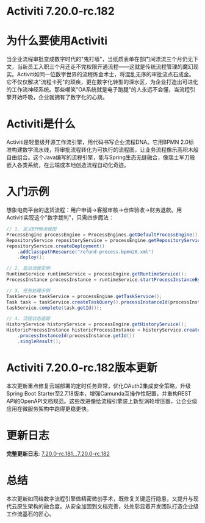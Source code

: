 # Activiti 7.20.0-rc.182
# 为什么要使用Activiti

当企业流程审批变成数字时代的"鬼打墙"，当纸质表单在部门间漂流三个月仍无下文，当新员工入职三个月还走不完权限开通流程——这就是传统流程管理的魔幻现实。Activiti如同一位数字世界的流程炼金术士，将混乱无序的审批流点石成金。它不仅仅解决"流程卡死"的顽疾，更在数字化转型的深水区，为企业打造出可进化的工作流神经系统。那些嘲笑"OA系统就是电子跑腿"的人永远不会懂，当流程引擎开始呼吸，企业就拥有了数字化的心跳。

# Activiti是什么

Activiti是轻量级开源工作流引擎，用代码书写企业流程DNA。它用BPMN 2.0标准构建数字流水线，将审批流程转化为可执行的流程图，让业务流程像乐高积木般自由组合。这个Java编写的流程引擎，能与Spring生态无缝融合，像瑞士军刀般嵌入各类系统，在云端或本地创造流程自动化奇迹。

# 入门示例

想象电商平台的退货流程：用户申请→客服审核→仓库验收→财务退款。用Activiti实现这个"数字裁判"，只需四步魔法：

```java
// 1. 定义BPMN流程图
ProcessEngine processEngine = ProcessEngines.getDefaultProcessEngine();
RepositoryService repositoryService = processEngine.getRepositoryService();
repositoryService.createDeployment()
    .addClasspathResource("refund-process.bpmn20.xml")
    .deploy();

// 2. 启动流程实例
RuntimeService runtimeService = processEngine.getRuntimeService();
ProcessInstance processInstance = runtimeService.startProcessInstanceByKey("refundProcess");

// 3. 任务处理示例
TaskService taskService = processEngine.getTaskService();
Task task = taskService.createTaskQuery().processInstanceId(processInstance.getId()).singleResult();
taskService.complete(task.getId());

// 4. 流程状态追踪
HistoryService historyService = processEngine.getHistoryService();
HistoricProcessInstance historicProcessInstance = historyService.createHistoricProcessInstanceQuery()
    .processInstanceId(processInstance.getId())
    .singleResult();
```

# Activiti 7.20.0-rc.182版本更新

本次更新重点修复云端部署的定时任务异常，优化OAuth2集成安全策略，升级Spring Boot Starter至2.7.18版本，增强Camunda互操作性配置，并重构REST API的OpenAPI文档规范。这些改进像给流程引擎装上新型涡轮增压器，让企业级应用在微服务架构中跑得更稳更快。

# 更新日志

**完整更新日志**: [7.20.0-rc.181...7.20.0-rc.182](https://github.com/Activiti/Activiti/compare/7.20.0-rc.181...7.20.0-rc.182)

# 总结

本次更新如同给数字流程引擎做精密微创手术，既修复关键运行隐患，又提升与现代云原生架构的融合度。从安全加固到文档完善，处处彰显着开发团队打造企业级工作流基石的匠心。